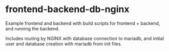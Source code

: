 # frontend-backend-db-nginx

Example frontend and backend with build scripts for frontend + backend, and running the backend.

Includes routing by NGINX with database connection to mariadb, and initial user and database creation with mariadb from init files.
